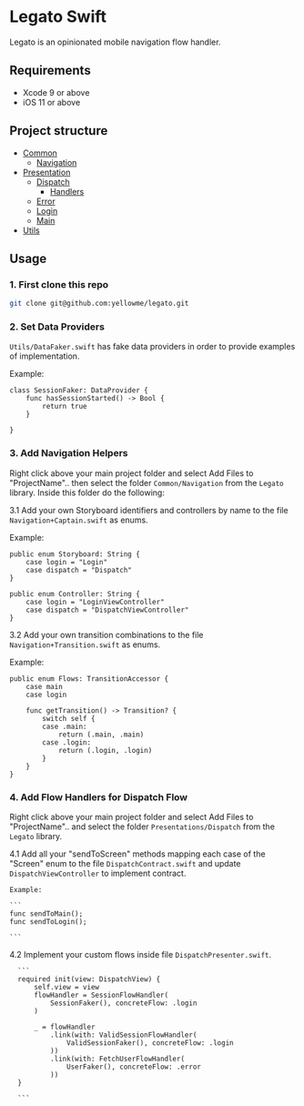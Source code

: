 # Legato Swift

Legato is an opinionated mobile navigation flow handler.

## Requirements
* Xcode 9 or above
* iOS 11 or above

## Project structure

* [Common](./Legato/Legato/Common)
  * [Navigation](./Legato/Legato/Navigation)
* [Presentation](./Legato/Legato/Presentation)
  * [Dispatch](./Legato/Legato/Presentation/Dispatch)
    * [Handlers](./Legato/Legato/Presentation/Dispatch/Handlers)
  * [Error](./Legato/Legato/Presentation/Error)
  * [Login](./Legato/Legato/Presentation/Login)
  * [Main](./Legato/Legato/Presentation/Main)
* [Utils](./Legato/Legato/Utils)


## Usage

### 1. First clone this repo

``` bash
git clone git@github.com:yellowme/legato.git
```
### 2. Set Data Providers

`Utils/DataFaker.swift` has fake data providers in order to provide examples of
implementation.

Example:

```
class SessionFaker: DataProvider {
    func hasSessionStarted() -> Bool {
        return true
    }

}
```


### 3. Add Navigation Helpers
Right click above your main project folder and select Add Files to "ProjectName".. then select the folder `Common/Navigation` from the `Legato` library. Inside this folder do the following:

  3.1 Add your own Storyboard identifiers and controllers by name to the file `Navigation+Captain.swift` as enums.

  Example:

  ```
  public enum Storyboard: String {
      case login = "Login"
      case dispatch = "Dispatch"
  }

  public enum Controller: String {
      case login = "LoginViewController"
      case dispatch = "DispatchViewController"
  }
  ```

  3.2 Add your own transition combinations to the file `Navigation+Transition.swift` as enums.

  Example:

  ```
  public enum Flows: TransitionAccessor {
      case main
      case login

      func getTransition() -> Transition? {
          switch self {
          case .main:
              return (.main, .main)
          case .login:
              return (.login, .login)
          }
      }
  }
```

### 4. Add Flow Handlers for Dispatch Flow
Right click above your main project folder and select Add Files to "ProjectName".. and select the folder `Presentations/Dispatch` from the `Legato` library.


  4.1 Add all your "sendToScreen" methods mapping each case of the "Screen" enum to the file `DispatchContract.swift` and update `DispatchViewController` to implement contract.

    Example:

    ```
    func sendToMain();
    func sendToLogin();

    ```

  4.2 Implement your custom flows inside file `DispatchPresenter.swift`.

      ```
      required init(view: DispatchView) {
          self.view = view
          flowHandler = SessionFlowHandler(
              SessionFaker(), concreteFlow: .login
          )

          _ = flowHandler
              .link(with: ValidSessionFlowHandler(
                  ValidSessionFaker(), concreteFlow: .login
              ))
              .link(with: FetchUserFlowHandler(
                  UserFaker(), concreteFlow: .error
              ))
      }

      ```
